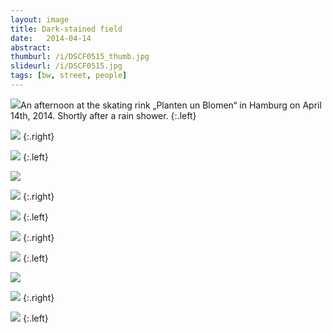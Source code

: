 ```yaml
---
layout: image
title: Dark-stained field
date:   2014-04-14
abstract: 
thumburl: /i/DSCF0515_thumb.jpg
slideurl: /i/DSCF0515.jpg
tags: [bw, street, people]
---
```


![]({{site.url}}/i/DSCF0539.jpg)An afternoon at the skating rink „Planten un Blomen“ in Hamburg on April 14th, 2014. Shortly after a rain shower.
{:.left}

![]({{site.url}}/i/DSCF0525.jpg)
{:.right}

![]({{site.url}}/i/DSCF0523.jpg)
{:.left}

![]({{site.url}}/i/DSCF0515.jpg)

![]({{site.url}}/i/DSCF0507.jpg)
{:.right}

![]({{site.url}}/i/DSCF0487.jpg)
{:.left}

![]({{site.url}}/i/DSCF0486.jpg)
{:.right}

![]({{site.url}}/i/DSCF0471.jpg)
{:.left}

![]({{site.url}}/i/DSCF0468.jpg)

![]({{site.url}}/i/DSCF0467.jpg)
{:.right}

![]({{site.url}}/i/DSCF0465.jpg)
{:.left}



